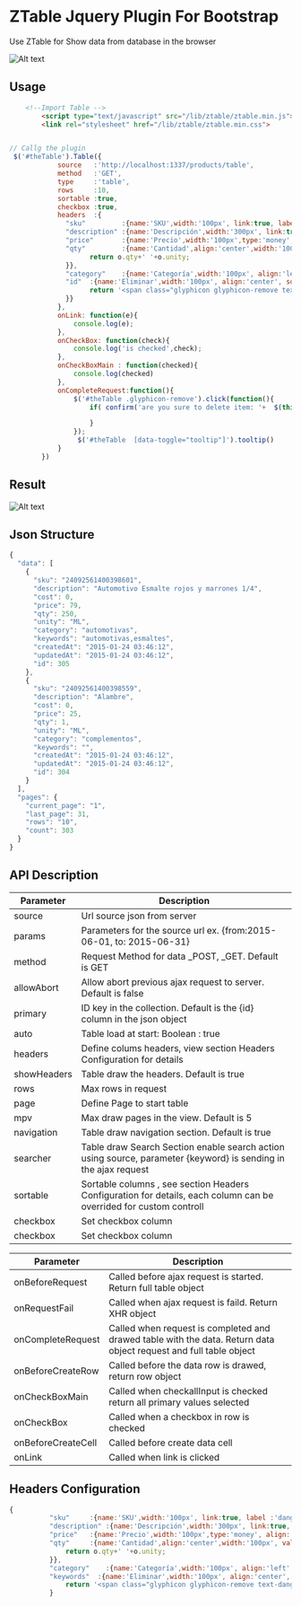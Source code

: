 # ZTable Jquery Plugin For Bootstrap

Use ZTable for Show data from database in the browser

![Alt text](https://s3.amazonaws.com/f.cl.ly/items/111g2O0M0s1p412L383r/Screen%20Shot%202015-09-09%20at%2012.51.09%20PM.png "Optional title")

## Usage

```html
	<!--Import Table -->
		<script type="text/javascript" src="/lib/ztable/ztable.min.js"></script>
		<link rel="stylesheet" href="/lib/ztable/ztable.min.css">

```

```js

// Callg the plugin 
 $('#theTable').Table({
  			source   :'http://localhost:1337/products/table',
  			method   :'GET',
  			type     :'table',
  			rows     :10,
  			sortable :true,
  			checkbox :true,
  			headers  :{
		      "sku"			:{name:'SKU',width:'100px', link:true, label :'danger', title:"Click to view details"},
		      "description" :{name:'Descripción',width:'300px', link:true, title:"Click to view details"},
		      "price"		:{name:'Precio',width:'100px',type:'money', align:'right'},
		      "qty"			:{name:'Cantidad',align:'center',width:'100px', value:function(i,o){
		      		return o.qty+' '+o.unity;
		      }}, 	
		      "category"    :{name:'Categoría',width:'100px', align:'left', label:'success'}, 
		      "id"	:{name:'Eliminar',width:'100px', align:'center', sort:false, value:function(i,o) {
		      		return '<span class="glyphicon glyphicon-remove text-danger ztable-cursor" data-value="'+o.sku+'" ></span>';
		      }}
		    }, 
		    onLink: function(e){
		    	console.log(e);
		    },
		    onCheckBox: function(check){
		    	console.log('is checked',check);
		    },
		    onCheckBoxMain : function(checked){
		    	console.log(checked)
		    },
		    onCompleteRequest:function(){
		    	$('#theTable .glyphicon-remove').click(function(){		    		
		    		if( confirm('are you sure to delete item: '+  $(this).attr('data-value') )  ) {

		    		}
		    	});
		    	 $('#theTable  [data-toggle="tooltip"]').tooltip()
		    }
  		})
```
Result
------------------------

![Alt text](https://s3.amazonaws.com/f.cl.ly/items/3n310j1C253o1d303I3F/Screen%20Shot%202015-09-09%20at%2012.48.23%20PM.png "Optional title")

## Json Structure

```js
{
  "data": [
    {
      "sku": "24092561400398601",
      "description": "Automotivo Esmalte rojos y marrones 1/4",
      "cost": 0,
      "price": 79,
      "qty": 250,
      "unity": "ML",
      "category": "automotivas",
      "keywords": "automotivas,esmaltes",
      "createdAt": "2015-01-24 03:46:12",
      "updatedAt": "2015-01-24 03:46:12",
      "id": 305
    },
    {
      "sku": "24092561400398559",
      "description": "Alambre",
      "cost": 0,
      "price": 25,
      "qty": 1,
      "unity": "ML",
      "category": "complementos",
      "keywords": "",
      "createdAt": "2015-01-24 03:46:12",
      "updatedAt": "2015-01-24 03:46:12",
      "id": 304
    }
  ],
  "pages": {
    "current_page": "1",
    "last_page": 31,
    "rows": "10",
    "count": 303
  }
}

```
## API Description


| Parameter       | Description      |
| -------------   | --------------------- | 
| source          | Url source json from server         |
| params          | Parameters for the source url ex.  {from:2015-06-01, to: 2015-06-31}      |
| method          | Request Method for data  _POST, _GET. Default is GET    |
| allowAbort      | Allow abort previous ajax request to server. Default is false  |
| primary         | ID key in the collection. Default is the {id} column in the json object  |
| auto            | Table load at start: Boolean : true | false  |
| headers         | Define colums headers, view section Headers Configuration for details |
| showHeaders     | Table draw the headers. Default is true |
| rows            | Max rows in request |
| page            | Define Page to start table |
| mpv             | Max draw pages in the view. Default is 5 |
| navigation      | Table draw navigation section. Default is true |
| searcher        | Table draw Search Section enable search action using source, parameter {keyword}  is sending in the ajax request  |
| sortable        | Sortable columns , see section Headers Configuration for details, each column can be overrided for custom controll  |
| checkbox        | Set checkbox column   |
| checkbox        | Set checkbox column   |



| Parameter       | Description      |
| -------------   | --------------------- | 
| onBeforeRequest          | Called before ajax request is started. Return  full table object
| onRequestFail            | Called when ajax request is faild. Return XHR object
| onCompleteRequest        | Called when request is completed and drawed table with the data. Return data object request and full table object
| onBeforeCreateRow        | Called before the data row is drawed, return row object
| onCheckBoxMain           | Called when checkallInput is checked return all primary values selected
| onCheckBox               | Called when a checkbox in row is checked
| onBeforeCreateCell       | Called before create data cell
| onLink                   | Called when link is clicked


## Headers Configuration

```js
{
          "sku"     :{name:'SKU',width:'100px', link:true, label :'danger', title:"Click to view details", hide:true},
          "description" :{name:'Descripción',width:'300px', link:true, title:"Click to view details"},
          "price"   :{name:'Precio',width:'100px',type:'money', align:'right'},
          "qty"     :{name:'Cantidad',align:'center',width:'100px', value:function(i,o){
              return o.qty+' '+o.unity;
          }},   
          "category"    :{name:'Categoría',width:'100px', align:'left', label:'success'}, 
          "keywords"  :{name:'Eliminar',width:'100px', align:'center', sort:false, value:function(i,o) {
              return '<span class="glyphicon glyphicon-remove text-danger ztable-cursor" data-value="'+o.sku+'" data-toggle="tooltip" data-placement="left" title="Click to delete this item"></span>';
          }

```
